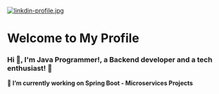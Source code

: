 [![linkdin-profile.jpg](https://i.postimg.cc/Wp6zZ2VT/linkdin-profile.jpg)](https://postimg.cc/Rqhv5xqD)

# Welcome to My Profile

### Hi 👋, I'm Java Programmer!, a Backend developer and a tech enthusiast! 🫣

**🔭 I’m currently working on Spring Boot - Microservices Projects**



